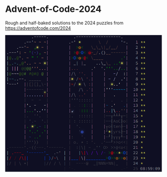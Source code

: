 # Advent-of-Code-2024
Rough and half-baked solutions to the 2024 puzzles from https://adventofcode.com/2024

![Calendar image](https://github.com/barrown/Advent-of-Code-2024/blob/main/Calendar.png)
